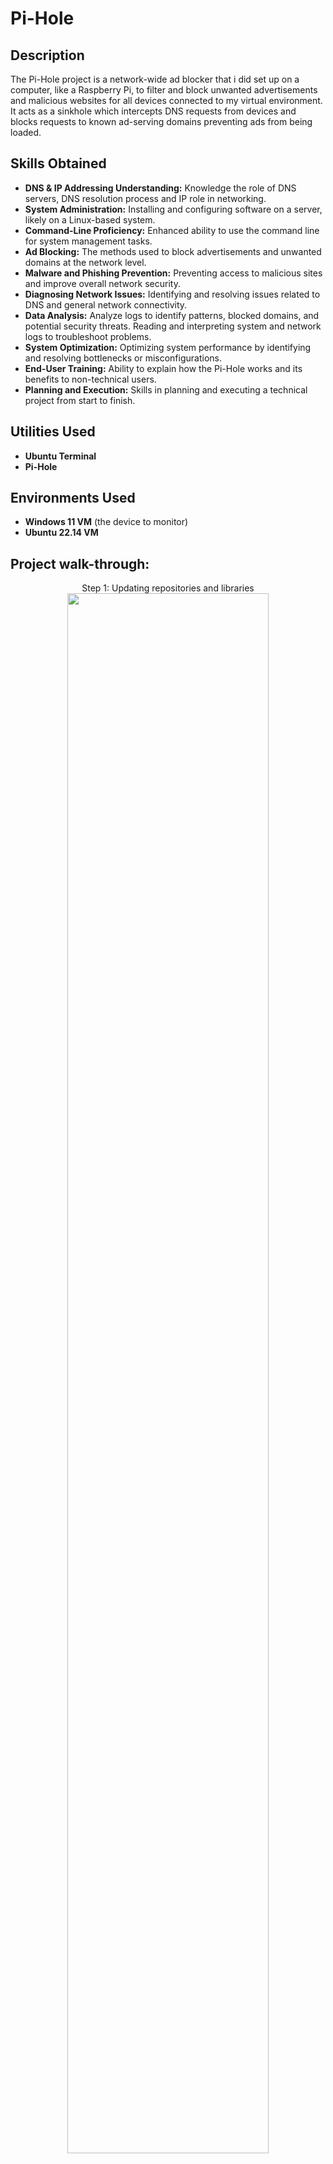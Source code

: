 <h1>Pi-Hole</h1>

<h2>Description</h2>
The Pi-Hole project is a network-wide ad blocker that i did set up on a computer, like a Raspberry Pi, to filter and block unwanted advertisements and malicious websites for all devices connected to my virtual environment.
It acts as a sinkhole which intercepts DNS requests from devices and blocks requests to known ad-serving domains preventing ads from being loaded.
<br />

<h2>Skills Obtained</h2>

- <b>DNS & IP Addressing Understanding:</b> Knowledge the role of DNS servers, DNS resolution process and IP role in networking.
- <b>System Administration:</b>  Installing and configuring software on a server, likely on a Linux-based system.
- <b>Command-Line Proficiency:</b> Enhanced ability to use the command line for system management tasks.
- <b>Ad Blocking:</b> The methods used to block advertisements and unwanted domains at the network level.
- <b>Malware and Phishing Prevention:</b> Preventing access to malicious sites and improve overall network security.
- <b>Diagnosing Network Issues:</b> Identifying and resolving issues related to DNS and general network connectivity.
- <b>Data Analysis:</b> Analyze logs to identify patterns, blocked domains, and potential security threats. Reading and interpreting system and network logs to troubleshoot problems.
- <b>System Optimization:</b> Optimizing system performance by identifying and resolving bottlenecks or misconfigurations.
- <b>End-User Training:</b> Ability to explain how the Pi-Hole works and its benefits to non-technical users.
- <b>Planning and Execution:</b> Skills in planning and executing a technical project from start to finish.

<h2>Utilities Used</h2>

- <b>Ubuntu Terminal</b> 
- <b>Pi-Hole</b>

<h2>Environments Used </h2>

- <b>Windows 11 VM</b> (the device to monitor)
- <b>Ubuntu 22.14 VM</b> 

<h2>Project walk-through:</h2>

<p align="center">
Step 1: Updating repositories and libraries <br/>
<img src="https://i.imgur.com/RIA2Tmj.png" height="80%" width="80% alt="Pi-Hole steps"/>
<br />
<br />
Step 2: Changing the IP address to Static  <br/>
<img src="https://i.imgur.com/K0Ikpv0.png" height="80%" width="80%" alt="Pi-Hole steps"/>
<br />
<br />
Step 3: sudo nano /etc/netplan/00-installer-config.yaml <br/>
<img src="https://i.imgur.com/JCSj5aZ.png" height="80%" width="80%" alt="Pi-Hole steps"/>
<br />
<br />
Step 4: sudo netplan apply (This will give us many warnings as we’re making our IP static)  <br/>
<img src="https://i.imgur.com/dqJlWrI.png" height="80%" width="80%" alt="Disk Sanitization Steps"/>
<br />
<br />
As per below image, the IP has been changed and it is now static  <br/>
<img src="https://i.imgur.com/AOi74kF.png" height="80%" width="80%" alt="Disk Sanitization Steps"/>
<br />
<br />
Step 5: Manually download the installer and run  <br/>
<img src="https://i.imgur.com/EqxBoEv.png" height="80%" width="80%" alt="Disk Sanitization Steps"/>
<img src="https://i.imgur.com/1XupHvO.png" height="80%" width="80%" alt="Disk Sanitization Steps"/>
<img src="https://i.imgur.com/eyUnELp.png" height="80%" width="80%" alt="Disk Sanitization Steps"/>
<img src="https://i.imgur.com/V3W9neV.png" height="80%" width="80%" alt="Disk Sanitization Steps"/>
<img src="https://i.imgur.com/74s0yY2.png" height="80%" width="80%" alt="Disk Sanitization Steps"/>
<br />
<br />
Step 7: After successful installation, the admin password will be provided: (to use for web interface)  <br/>
<img src="https://i.imgur.com/WkbCH4S.png" height="80%" width="80%" alt="Disk Sanitization Steps"/>
</p>

<!--
 ```diff
- text in red
+ text in green
! text in orange
# text in gray
@@ text in purple (and bold)@@
```
--!>
